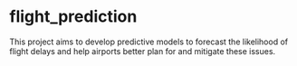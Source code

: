 # flight_prediction
This  project aims to develop predictive models to forecast the likelihood of flight delays and help airports better plan for and mitigate these issues.
